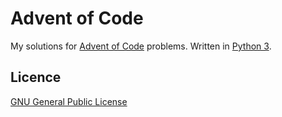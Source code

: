 # Advent of Code

My solutions for [Advent of Code](https://adventofcode.com/) problems.
Written in [Python 3](https://www.python.org/).

## Licence

[GNU General Public License](LICENSE)
